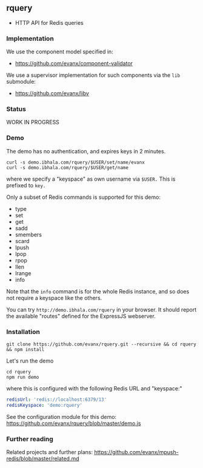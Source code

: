
## rquery

- HTTP API for Redis queries

### Implementation

We use the component model specified in:
- https://github.com/evanx/component-validator

We use a supervisor implementation for such components via the `lib` submodule:
- https://github.com/evanx/libv


### Status

WORK IN PROGRESS

### Demo

The demo has no authentication, and expires keys in 2 minutes.

```shell
curl -s demo.ibhala.com/rquery/$USER/set/name/evanx
curl -s demo.ibhala.com/rquery/$USER/get/name
```
where we specify a "keyspace" as own username via `$USER.` This is prefixed to `key.`

Only a subset of Redis commands is supported for this demo:
- type
- set
- get
- sadd
- smembers
- scard
- lpush
- lpop
- rpop
- llen
- lrange
- info

Note that the `info` command is for the whole Redis instance, and so does not require a keyspace like the others.

You can try `http://demo.ibhala.com/rquery` in your browser. It should report the available "routes" defined for the ExpressJS webserver.

### Installation

```shell
git clone https://github.com/evanx/rquery.git --recursive && cd rquery && npm install
```

Let's run the demo
```shell
cd rquery
npm run demo
```
where this is configured with the following Redis URL and "keyspace:"
```yaml
redisUrl: 'redis://localhost:6379/13'
redisKeyspace: 'demo:rquery'
```

See the configuration module for this demo: https://github.com/evanx/rquery/blob/master/demo.js

### Further reading

Related projects and further plans: https://github.com/evanx/mpush-redis/blob/master/related.md
